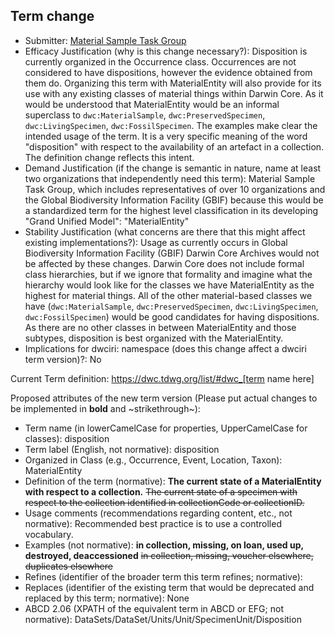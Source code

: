 ## Term change

* Submitter: [Material Sample Task Group](https://www.tdwg.org/community/osr/material-sample/)
* Efficacy Justification (why is this change necessary?): Disposition is currently organized in the Occurrence class. Occurrences are not considered to have dispositions, however the evidence obtained from them do. Organizing this term with MaterialEntity will also provide for its use with any existing classes of material things within Darwin Core. As it would be understood that MaterialEntity would be an informal superclass to `dwc:MaterialSample`, `dwc:PreservedSpecimen`, `dwc:LivingSpecimen`, `dwc:FossilSpecimen`. The examples make clear the intended usage of the term. It is a very specific meaning of the word "disposition" with respect to the availability of an artefact in a collection. The definition change reflects this intent.
* Demand Justification (if the change is semantic in nature, name at least two organizations that independently need this term): Material Sample Task Group, which includes representatives of over 10 organizations and the Global Biodiversity Information Facility (GBIF) because this would be a standardized term for the highest level classification in its developing "Grand Unified Model": "MaterialEntity"
* Stability Justification (what concerns are there that this might affect existing implementations?): Usage as currently occurs in Global Biodiversity Information Facility (GBIF) Darwin Core Archives would not be affected by these changes. Darwin Core does not include formal class hierarchies, but if we ignore that formality and imagine what the hierarchy would look like for the classes we have MaterialEntity as the highest for material things. All of the other material-based classes we have (`dwc:MaterialSample`, `dwc:PreservedSpecimen`, `dwc:LivingSpecimen`, `dwc:FossilSpecimen`) would be good candidates for having dispositions. As there are no other classes in between MaterialEntity and those subtypes, disposition is best organized with the MaterialEntity.
* Implications for dwciri: namespace (does this change affect a dwciri term version)?: No

Current Term definition: https://dwc.tdwg.org/list/#dwc_[term name here]

Proposed attributes of the new term version (Please put actual changes to be implemented in **bold** and ~strikethrough~):

* Term name (in lowerCamelCase for properties, UpperCamelCase for classes): disposition
* Term label (English, not normative): disposition
* Organized in Class (e.g., Occurrence, Event, Location, Taxon): MaterialEntity
* Definition of the term (normative): **The current state of a MaterialEntity with respect to a collection.** ~~The current state of a specimen with respect to the collection identified in collectionCode or collectionID.~~
* Usage comments (recommendations regarding content, etc., not normative): Recommended best practice is to use a controlled vocabulary.
* Examples (not normative): **in collection, missing, on loan, used up, destroyed, deaccessioned** ~~in collection, missing, voucher elsewhere, duplicates elsewhere~~
* Refines (identifier of the broader term this term refines; normative): 
* Replaces (identifier of the existing term that would be deprecated and replaced by this term; normative): None
* ABCD 2.06 (XPATH of the equivalent term in ABCD or EFG; not normative): DataSets/DataSet/Units/Unit/SpecimenUnit/Disposition
